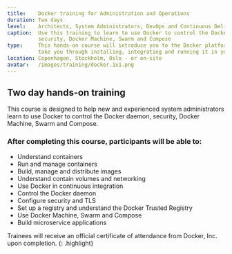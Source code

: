 ```yaml
---
title:    Docker training for Administration and Operations
duration: Two days
level:    Architects, System Administrators, DevOps and Continuous Delivery practitioners
caption:  Use this training to learn to use Docker to control the Docker daemon,
          security, Docker Machine, Swarm and Compose
type:     This hands-on course will introduce you to the Docker platform and
          take you through installing, integrating and running it in your working environment
location: Copenhagen, Stockholm, Oslo - or on-site
avatar:   /images/training/docker.1x1.png
---
```


## Two day hands-on training

This course is designed to help new and experienced system administrators learn to use Docker to control the Docker daemon, security, Docker Machine, Swarm and Compose.           

### After completing this course, participants will be able to:
* Understand containers
* Run and manage containers
* Build, manage and distribute images
* Understand contain volumes and networking
* Use Docker in continuous integration
* Control the Docker daemon
* Configure security and TLS
* Set up a registry and understand the Docker Trusted Registry
* Use Docker Machine, Swarm and Compose
* Build microservice applications

Trainees will receive an official certificate of attendance from Docker, Inc. upon completion.
{: .highlight}
